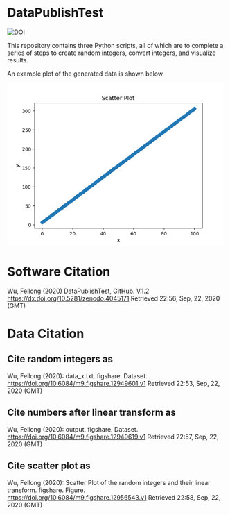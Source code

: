 # DataPublishTest
[![DOI](https://zenodo.org/badge/295092084.svg)](https://zenodo.org/badge/latestdoi/295092084)

This repository contains three Python scripts, all of which are to complete a series of steps to create random integers, convert integers, and visualize results.

An example plot of the generated data is shown below.

<img src='Image/Scatter_Plot.png' width=500>

# Software Citation

Wu, Feilong (2020) DataPublishTest, GitHub. V.1.2 https://dx.doi.org/10.5281/zenodo.4045171 Retrieved 22:56, Sep, 22, 2020 (GMT)

# Data Citation

## Cite random integers as

Wu, Feilong (2020): data_x.txt. figshare. Dataset. https://doi.org/10.6084/m9.figshare.12949601.v1 Retrieved 22:53, Sep, 22, 2020 (GMT)

## Cite numbers after linear transform as

Wu, Feilong (2020): output. figshare. Dataset. https://doi.org/10.6084/m9.figshare.12949619.v1 Retrieved 22:57, Sep, 22, 2020 (GMT)

## Cite scatter plot as

Wu, Feilong (2020): Scatter Plot of the random integers and their linear transform. figshare. Figure. https://doi.org/10.6084/m9.figshare.12956543.v1 Retrieved 22:58, Sep, 22, 2020 (GMT)
